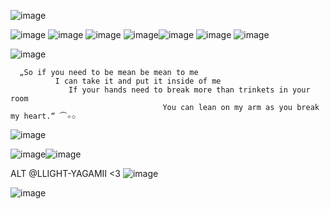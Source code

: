 ![image](https://github.com/user-attachments/assets/cacc746b-21fb-4bd1-8657-f963f80c3de6)



![image](https://github.com/user-attachments/assets/c8ead97f-8c44-402c-9d22-8ae2c9afc5c3) ![image](https://github.com/user-attachments/assets/189ac465-9621-4303-a490-ebe347344842)
![image](https://github.com/user-attachments/assets/e6fc1f5d-5d84-44a6-b77f-66e56ed204c9) ![image](https://github.com/user-attachments/assets/af33b0d5-9efc-471d-9a32-73152fc223fc)![image](https://github.com/user-attachments/assets/13ab7028-ee6f-45ab-974e-69cf15871ee7) ![image](https://github.com/user-attachments/assets/bf31ffb8-9cbd-44d1-a44b-eab371cf6f67)
![image](https://github.com/user-attachments/assets/4dfafc9b-cf10-40e9-a5a1-283148fec857) 










![image](https://github.com/user-attachments/assets/a81a0919-6905-4aac-9e0f-c8f672cc1ce8)  
        
      „So if you need to be mean be mean to me
              I can take it and put it inside of me
                 If your hands need to break more than trinkets in your room
                                      You can lean on my arm as you break my heart.“ ⏜✧✩
                                      
 ![image](https://github.com/user-attachments/assets/a81a0919-6905-4aac-9e0f-c8f672cc1ce8)  
          
![image](https://github.com/user-attachments/assets/4162c991-f043-413e-864b-df4df662590d)![image](https://github.com/user-attachments/assets/09434e16-0b3c-4fd4-b85f-6bcec736f212)

  ALT
@LLIGHT-YAGAMII <3 
![image](https://github.com/user-attachments/assets/1dc276e9-5d75-4906-8c56-d95d9813e569)


![image](https://github.com/user-attachments/assets/346ff874-c3aa-46d3-9fbb-36ef8a00d0bd)

